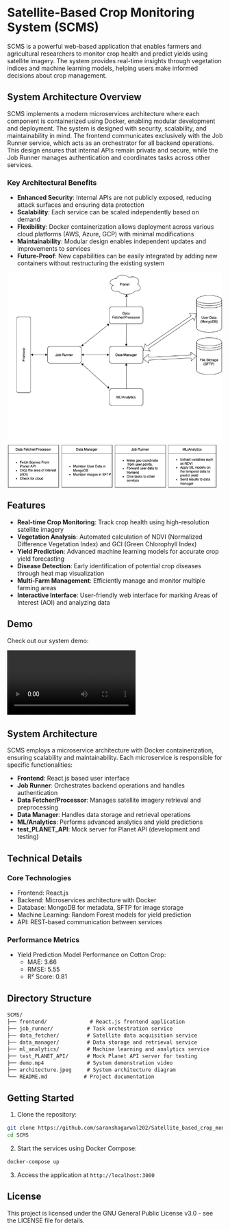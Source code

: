 # Satellite-Based Crop Monitoring System (SCMS)

SCMS is a powerful web-based application that enables farmers and agricultural researchers to monitor crop health and predict yields using satellite imagery. The system provides real-time insights through vegetation indices and machine learning models, helping users make informed decisions about crop management.

## System Architecture Overview

SCMS implements a modern microservices architecture where each component is containerized using Docker, enabling modular development and deployment. The system is designed with security, scalability, and maintainability in mind. The frontend communicates exclusively with the Job Runner service, which acts as an orchestrator for all backend operations. This design ensures that internal APIs remain private and secure, while the Job Runner manages authentication and coordinates tasks across other services.

### Key Architectural Benefits
- **Enhanced Security**: Internal APIs are not publicly exposed, reducing attack surfaces and ensuring data protection
- **Scalability**: Each service can be scaled independently based on demand
- **Flexibility**: Docker containerization allows deployment across various cloud platforms (AWS, Azure, GCP) with minimal modifications
- **Maintainability**: Modular design enables independent updates and improvements to services
- **Future-Proof**: New capabilities can be easily integrated by adding new containers without restructuring the existing system

<img src="./system_design.png" alt="System Architecture" width="500" style="display: block; margin: auto;">

## Features

- **Real-time Crop Monitoring**: Track crop health using high-resolution satellite imagery
- **Vegetation Analysis**: Automated calculation of NDVI (Normalized Difference Vegetation Index) and GCI (Green Chlorophyll Index)
- **Yield Prediction**: Advanced machine learning models for accurate crop yield forecasting
- **Disease Detection**: Early identification of potential crop diseases through heat map visualization
- **Multi-Farm Management**: Efficiently manage and monitor multiple farming areas
- **Interactive Interface**: User-friendly web interface for marking Areas of Interest (AOI) and analyzing data

## Demo

Check out our system demo:

![Watch the video](https://raw.githubusercontent.com/saranshagarwal202/Satellite_based_crop_monitoring_system/main/demo.mp4)

## System Architecture

SCMS employs a microservice architecture with Docker containerization, ensuring scalability and maintainability. Each microservice is responsible for specific functionalities:

- **Frontend**: React.js based user interface
- **Job Runner**: Orchestrates backend operations and handles authentication
- **Data Fetcher/Processor**: Manages satellite imagery retrieval and preprocessing
- **Data Manager**: Handles data storage and retrieval operations
- **ML/Analytics**: Performs advanced analytics and yield predictions
- **test_PLANET_API**: Mock server for Planet API (development and testing)

## Technical Details

### Core Technologies
- Frontend: React.js
- Backend: Microservices architecture with Docker
- Database: MongoDB for metadata, SFTP for image storage
- Machine Learning: Random Forest models for yield prediction
- API: REST-based communication between services

### Performance Metrics
- Yield Prediction Model Performance on Cotton Crop:
  - MAE: 3.66
  - RMSE: 5.55
  - R² Score: 0.81

## Directory Structure

```
SCMS/
├── frontend/              # React.js frontend application
├── job_runner/           # Task orchestration service
├── data_fetcher/         # Satellite data acquisition service
├── data_manager/         # Data storage and retrieval service
├── ml_analytics/         # Machine learning and analytics service
├── test_PLANET_API/      # Mock Planet API server for testing
├── demo.mp4              # System demonstration video
├── architecture.jpeg     # System architecture diagram
└── README.md            # Project documentation
```

## Getting Started

1. Clone the repository:
```bash
git clone https://github.com/saranshagarwal202/Satellite_based_crop_monitoring_system.git
cd SCMS
```

2. Start the services using Docker Compose:
```bash
docker-compose up
```

3. Access the application at `http://localhost:3000`

## License

This project is licensed under the GNU General Public License v3.0 - see the LICENSE file for details.

